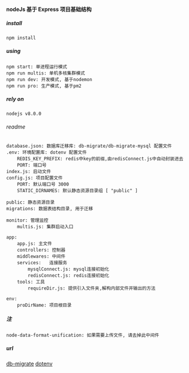 #### nodeJs 基于 Express 项目基础结构

##### install

    npm install

##### using

    npm start: 单进程运行模式
    npm run multis: 单机多核集群模式
    npm run dev: 开发模式, 基于nodemon
    npm run pro: 生产模式, 基于pm2

##### rely on

    nodejs v8.0.0

###### readme

    database.json: 数据库迁移库: db-migrate/db-migrate-mysql 配置文件
    .env: 环境配置库: dotenv 配置文件
        REDIS_KEY_PREFIX: redis中key的前缀,由redisConnect.js中自动封装进去
        PORT: 端口号
    index.js: 启动文件
    config.js: 项目配置文件
        PORT: 默认端口号 3000
        STATIC_DIRNAMES: 默认静态资源目录组 [ "public" ]

    public: 静态资源目录
    migrations: 数据表结构目录, 用于迁移

    monitor: 管理监控 
        multis.js: 集群启动入口

    app: 
        app.js: 主文件
        controllers: 控制器
        middlewares: 中间件
        services:   连接服务
            mysqlConnect.js: mysql连接初始化
            redisConnect.js: redis连接初始化
        tools: 工具
            requireDir.js: 提供引入文件夹,解构内部文件并输出的方法

    env:
        proDirName: 项目根目录


##### 注
    node-data-format-unification: 如果需要上传文件, 请去掉此中间件

##### url
[db-migrate](https://db-migrate.readthedocs.io/en/latest/API/SQL/)
[dotenv](https://github.com/motdotla/dotenv)       
